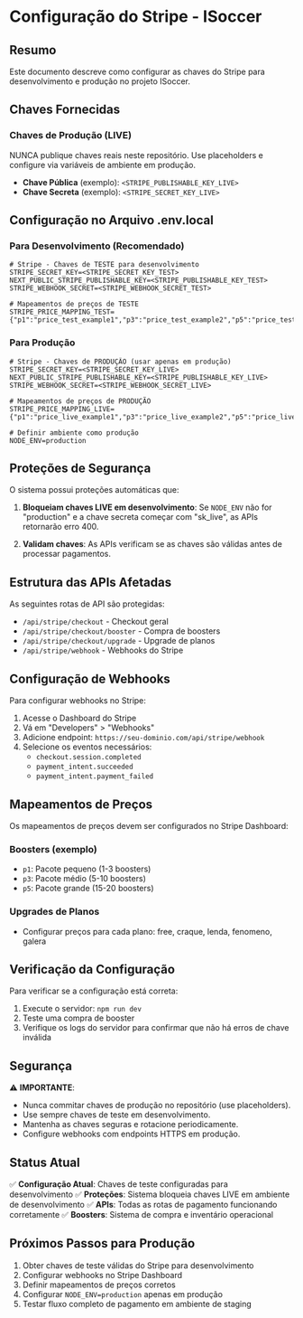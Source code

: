 # Configuração do Stripe - ISoccer

## Resumo

Este documento descreve como configurar as chaves do Stripe para desenvolvimento e produção no projeto ISoccer.

## Chaves Fornecidas

### Chaves de Produção (LIVE)
NUNCA publique chaves reais neste repositório. Use placeholders e configure via variáveis de ambiente em produção.
- **Chave Pública** (exemplo): `<STRIPE_PUBLISHABLE_KEY_LIVE>`
- **Chave Secreta** (exemplo): `<STRIPE_SECRET_KEY_LIVE>`

## Configuração no Arquivo .env.local

### Para Desenvolvimento (Recomendado)

```env
# Stripe - Chaves de TESTE para desenvolvimento
STRIPE_SECRET_KEY=<STRIPE_SECRET_KEY_TEST>
NEXT_PUBLIC_STRIPE_PUBLISHABLE_KEY=<STRIPE_PUBLISHABLE_KEY_TEST>
STRIPE_WEBHOOK_SECRET=<STRIPE_WEBHOOK_SECRET_TEST>

# Mapeamentos de preços de TESTE
STRIPE_PRICE_MAPPING_TEST={"p1":"price_test_example1","p3":"price_test_example2","p5":"price_test_example3"}
```

### Para Produção

```env
# Stripe - Chaves de PRODUÇÃO (usar apenas em produção)
STRIPE_SECRET_KEY=<STRIPE_SECRET_KEY_LIVE>
NEXT_PUBLIC_STRIPE_PUBLISHABLE_KEY=<STRIPE_PUBLISHABLE_KEY_LIVE>
STRIPE_WEBHOOK_SECRET=<STRIPE_WEBHOOK_SECRET_LIVE>

# Mapeamentos de preços de PRODUÇÃO
STRIPE_PRICE_MAPPING_LIVE={"p1":"price_live_example1","p3":"price_live_example2","p5":"price_live_example3"}

# Definir ambiente como produção
NODE_ENV=production
```

## Proteções de Segurança

O sistema possui proteções automáticas que:

1. **Bloqueiam chaves LIVE em desenvolvimento**: Se `NODE_ENV` não for "production" e a chave secreta começar com "sk_live", as APIs retornarão erro 400.

2. **Validam chaves**: As APIs verificam se as chaves são válidas antes de processar pagamentos.

## Estrutura das APIs Afetadas

As seguintes rotas de API são protegidas:
- `/api/stripe/checkout` - Checkout geral
- `/api/stripe/checkout/booster` - Compra de boosters
- `/api/stripe/checkout/upgrade` - Upgrade de planos
- `/api/stripe/webhook` - Webhooks do Stripe

## Configuração de Webhooks

Para configurar webhooks no Stripe:

1. Acesse o Dashboard do Stripe
2. Vá em "Developers" > "Webhooks"
3. Adicione endpoint: `https://seu-dominio.com/api/stripe/webhook`
4. Selecione os eventos necessários:
   - `checkout.session.completed`
   - `payment_intent.succeeded`
   - `payment_intent.payment_failed`

## Mapeamentos de Preços

Os mapeamentos de preços devem ser configurados no Stripe Dashboard:

### Boosters (exemplo)
- `p1`: Pacote pequeno (1-3 boosters)
- `p3`: Pacote médio (5-10 boosters)
- `p5`: Pacote grande (15-20 boosters)

### Upgrades de Planos
- Configurar preços para cada plano: free, craque, lenda, fenomeno, galera

## Verificação da Configuração

Para verificar se a configuração está correta:

1. Execute o servidor: `npm run dev`
2. Teste uma compra de booster
3. Verifique os logs do servidor para confirmar que não há erros de chave inválida

## Segurança

⚠️ **IMPORTANTE**:
- Nunca commitar chaves de produção no repositório (use placeholders).
- Use sempre chaves de teste em desenvolvimento.
- Mantenha as chaves seguras e rotacione periodicamente.
- Configure webhooks com endpoints HTTPS em produção.

## Status Atual

✅ **Configuração Atual**: Chaves de teste configuradas para desenvolvimento
✅ **Proteções**: Sistema bloqueia chaves LIVE em ambiente de desenvolvimento
✅ **APIs**: Todas as rotas de pagamento funcionando corretamente
✅ **Boosters**: Sistema de compra e inventário operacional

## Próximos Passos para Produção

1. Obter chaves de teste válidas do Stripe para desenvolvimento
2. Configurar webhooks no Stripe Dashboard
3. Definir mapeamentos de preços corretos
4. Configurar `NODE_ENV=production` apenas em produção
5. Testar fluxo completo de pagamento em ambiente de staging